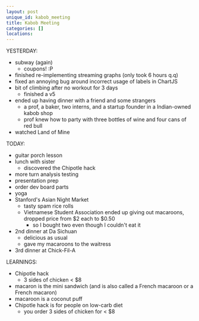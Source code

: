```yaml
---
layout: post
unique_id: kabob_meeting
title: Kabob Meeting
categories: []
locations: 
---
```


YESTERDAY:
* subway (again)
  * coupons! :P
* finished re-implementing streaming graphs (only took 6 hours q.q)
* fixed an annoying bug around incorrect usage of labels in ChartJS
* bit of climbing after no workout for 3 days
  * finished a v5
* ended up having dinner with a friend and some strangers
  * a prof, a baker, two interns, and a startup founder in a Indian-owned kabob shop
  * prof knew how to party with three bottles of wine and four cans of red bull
* watched Land of Mine

TODAY:
* guitar porch lesson
* lunch with sister
  * discovered the Chipotle hack
* more turn analysis testing
* presentation prep
* order dev board parts
* yoga
* Stanford's Asian Night Market
  * tasty spam rice rolls
  * Vietnamese Student Association ended up giving out macaroons, dropped price from $2 each to $0.50
    * so I bought two even though I couldn't eat it
* 2nd dinner at Da Sichuan
  * delicious as usual
  * gave my macaroons to the waitress
* 3rd dinner at Chick-Fil-A

LEARNINGS:
* Chipotle hack
  * 3 sides of chicken < $8
* macaron is the mini sandwich (and is also called a French macaroon or a French macaron)
* macaroon is a coconut puff
* Chipotle hack is for people on low-carb diet
  * you order 3 sides of chicken for < $8
